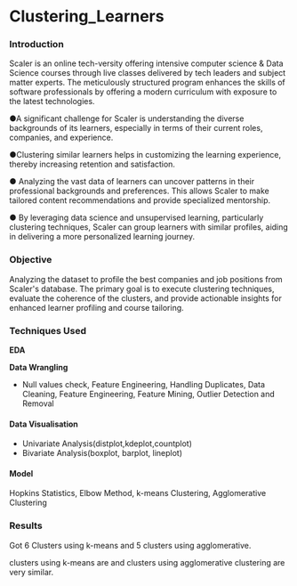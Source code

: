 # Clustering_Learners
### Introduction
Scaler is an online tech-versity offering intensive computer science & Data Science courses through live classes delivered by tech leaders and subject matter experts. The meticulously structured program enhances the skills of software professionals by offering a modern curriculum with exposure to the latest technologies.

●A significant challenge for Scaler is understanding the diverse backgrounds of its learners, especially in terms of their current roles, companies, and experience.

●Clustering similar learners helps in customizing the learning experience, thereby increasing retention and satisfaction.

● Analyzing the vast data of learners can uncover patterns in their professional backgrounds and preferences. This allows Scaler to make tailored content recommendations and provide specialized mentorship.

● By leveraging data science and unsupervised learning, particularly clustering techniques, Scaler can group learners with similar profiles, aiding in delivering a more personalized learning journey.

### Objective
Analyzing the dataset to profile the best companies and job positions from Scaler's database. The primary goal is to execute clustering techniques, evaluate the coherence of the clusters, and provide actionable insights for enhanced learner profiling and course tailoring.

### Techniques Used 
**EDA**

**Data Wrangling**
*   Null values check, Feature Engineering, Handling Duplicates, Data Cleaning, Feature Engineering, Feature Mining, Outlier Detection and Removal

  #### Data Visualisation
*  Univariate Analysis(distplot,kdeplot,countplot)
*  Bivariate Analysis(boxplot, barplot, lineplot)

 #### Model
Hopkins Statistics, Elbow Method, k-means Clustering, Agglomerative Clustering

### Results
Got 6 Clusters using k-means and 5 clusters using agglomerative.

clusters using k-means are and clusters using agglomerative clustering are very similar.
